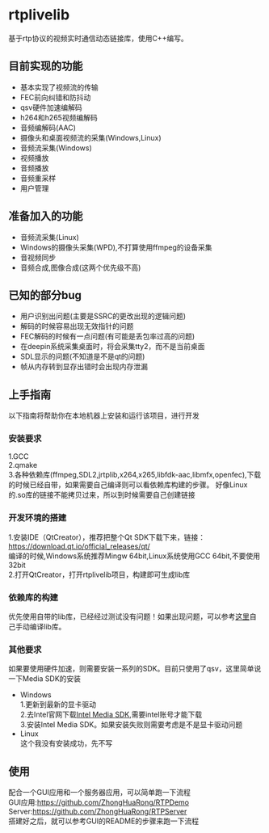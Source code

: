 # rtplivelib
基于rtp协议的视频实时通信动态链接库，使用C++编写。

## 目前实现的功能
* 基本实现了视频流的传输
* FEC前向纠错和防抖动
* qsv硬件加速编解码
* h264和h265视频编解码
* 音频编解码(AAC)
* 摄像头和桌面视频流的采集(Windows,Linux)
* 音频流采集(Windows)
* 视频播放
* 音频播放
* 音频重采样
* 用户管理

## 准备加入的功能
* 音频流采集(Linux)
* Windows的摄像头采集(WPD),不打算使用ffmpeg的设备采集
* 音视频同步
* 音频合成,图像合成(这两个优先级不高)

## 已知的部分bug
* 用户识别出问题(主要是SSRC的更改出现的逻辑问题)
* 解码的时候容易出现无效指针的问题
* FEC解码的时候有一点问题(有可能是丢包率过高的问题)
* 在deepin系统采集桌面时，将会采集tty2，而不是当前桌面
* SDL显示的问题(不知道是不是qt的问题)
* 帧从内存转到显存出错时会出现内存泄漏

## 上手指南
以下指南将帮助你在本地机器上安装和运行该项目，进行开发


### 安装要求
1.GCC<br>
2.qmake<br>
3.各种依赖库(ffmpeg,SDL2,jrtplib,x264,x265,libfdk-aac,libmfx,openfec),下载的时候已经自带，如果需要自己编译则可以看依赖库构建的步骤。
好像Linux的.so库的链接不能拷贝过来，所以到时候需要自己创建链接<br>


### 开发环境的搭建
1.安装IDE（QtCreator），推荐把整个Qt SDK下载下来，链接：https://download.qt.io/official_releases/qt/<br>
  编译的时候,Windows系统推荐Mingw 64bit,Linux系统使用GCC 64bit,不要使用32bit<br>
2.打开QtCreator，打开rtplivelib项目，构建即可生成lib库

### 依赖库的构建
优先使用自带的lib库，已经经过测试没有问题！如果出现问题，可以参考[这里](https://github.com/ZhongHuaRong/rtplivelib/blob/master/build.md)自己手动编译lib库。

### 其他要求
如果要使用硬件加速，则需要安装一系列的SDK。目前只使用了qsv，这里简单说一下Media SDK的安装
* Windows<br>
1.更新到最新的显卡驱动<br>
2.去Intel官网下载[Intel Media SDK](https://software.intel.com/en-us/media-sdk/choose-download/client),需要intel账号才能下载<br>
3.安装Intel Media SDK。如果安装失败则需要考虑是不是显卡驱动问题<br>
* Linux<br>
这个我没有安装成功，先不写<br>

## 使用
配合一个GUI应用和一个服务器应用，可以简单跑一下流程<br>
GUI应用:https://github.com/ZhongHuaRong/RTPDemo<br>
Server:https://github.com/ZhongHuaRong/RTPServer<br>
搭建好之后，就可以参考GUI的README的步骤来跑一下流程<br>
